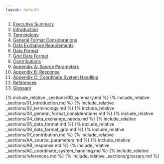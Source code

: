```yaml
---
layout: default
---
```


1. [Executive Summary](#executive-summary)
2. [Introduction](#introduction)
2. [Terminology](#terminology)
3. [General Format Considerations](#general-format-considerations)
4. [Data Exchange Requirements](#data-exchange-needs)
5. [Data Format](#data-format)
6. [Grid Data Format](#data-format-grid)
7. [Contributions](#feedback-mechanism)
8. [Appendix A: Source Parameters](#appendix-a-source-parameters)
9. [Appendix B: Response](#appendix-b-response)
10. [Appendix C: Coordinate System Handling](#appendix-c-coordinate-system-handling)
11. [References](#references)
12. [Glossary](#glossary)

{% include_relative _sections/00_summary.md %}
{% include_relative _sections/01_introduction.md %}
{% include_relative _sections/02_terminology.md %}
{% include_relative _sections/03_general_format_considerations.md %}
{% include_relative _sections/04_data_exchange_needs.md %}
{% include_relative _sections/05_data_format.md %}
{% include_relative _sections/06_data_format_grid.md %}
{% include_relative _sections/07_contribution.md %}
{% include_relative _sections/AA_source_parameters.md %}
{% include_relative _sections/AB_response.md %}
{% include_relative _sections/AC_coordinate_system_handling.md %}
{% include_relative _sections/references.md %}
{% include_relative _sections/glossary.md %}
